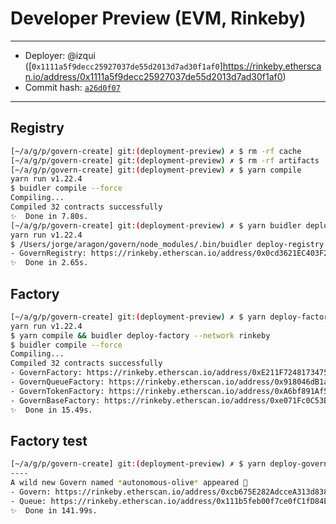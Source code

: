 # Developer Preview (EVM, Rinkeby)

---
- Deployer: @izqui ([`0x1111a5f9decc25927037de55d2013d7ad30f1af0`]https://rinkeby.etherscan.io/address/0x1111a5f9decc25927037de55d2013d7ad30f1af0)
- Commit hash: [`a26d0f07`](https://github.com/aragon/govern/commit/a26d0f073b70839f5182abbace2aef1dd1918b51)
---

## Registry

```sh
[~/a/g/p/govern-create] git:(deployment-preview) ✗ $ rm -rf cache
[~/a/g/p/govern-create] git:(deployment-preview) ✗ $ rm -rf artifacts
[~/a/g/p/govern-create] git:(deployment-preview) ✗ $ yarn compile
yarn run v1.22.4
$ buidler compile --force
Compiling...
Compiled 32 contracts successfully
✨  Done in 7.80s.
[~/a/g/p/govern-create] git:(deployment-preview) ✗ $ yarn buidler deploy-registry --network rinkeby
yarn run v1.22.4
$ /Users/jorge/aragon/govern/node_modules/.bin/buidler deploy-registry --network rinkeby
- GovernRegistry: https://rinkeby.etherscan.io/address/0x0cd3621EC403F26ad9F79c3d77B1dda1f8474c6f
✨  Done in 2.65s.
```

## Factory

```sh
[~/a/g/p/govern-create] git:(deployment-preview) ✗ $ yarn deploy-factory --network rinkeby
yarn run v1.22.4
$ yarn compile && buidler deploy-factory --network rinkeby
$ buidler compile --force
Compiling...
Compiled 32 contracts successfully
- GovernFactory: https://rinkeby.etherscan.io/address/0xE211F724817347566BAeAc82b8130763c3EE3650
- GovernQueueFactory: https://rinkeby.etherscan.io/address/0x918046dB1a2Cd799ecD85a2a582cE3BF4C092355
- GovernTokenFactory: https://rinkeby.etherscan.io/address/0xA6bf891Af527bCE1aE2a17435C64717fc7bB01cD
- GovernBaseFactory: https://rinkeby.etherscan.io/address/0xe071Fc0C53Be275cF7246D16373A74231fA5a585
✨  Done in 15.49s.
```

## Factory test

```sh
[~/a/g/p/govern-create] git:(deployment-preview) ✗ $ yarn deploy-govern --network rinkeby
----
A wild new Govern named *autonomous-olive* appeared 🦅
- Govern: https://rinkeby.etherscan.io/address/0xcb675E282AdcceA313d83867A76c077eF850612C
- Queue: https://rinkeby.etherscan.io/address/0x111b5feb00f7ce0fC1fD84E399cE4DCF695A0a08
✨  Done in 141.99s.
```



